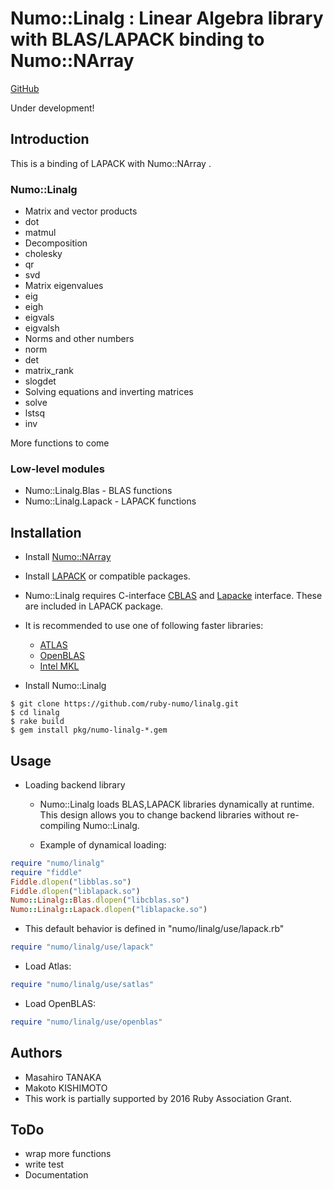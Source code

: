 # Numo::Linalg : Linear Algebra library with BLAS/LAPACK binding to Numo::NArray

[GitHub](https://github.com/ruby-numo/linalg)

Under development!

## Introduction

This is a binding of LAPACK with Numo::NArray .

### Numo::Linalg

* Matrix and vector products
 * dot
 * matmul
* Decomposition
 * cholesky
 * qr
 * svd
* Matrix eigenvalues
 * eig
 * eigh
 * eigvals
 * eigvalsh
* Norms and other numbers
 * norm
 * det
 * matrix_rank
 * slogdet
* Solving equations and inverting matrices
 * solve
 * lstsq
 * inv

More functions to come

### Low-level modules

* Numo::Linalg.Blas - BLAS functions
* Numo::Linalg.Lapack - LAPACK functions

## Installation

* Install [Numo::NArray](https://github.com/ruby-numo/narray)

* Install [LAPACK](http://www.netlib.org/lapack/) or compatible packages.

 * Numo::Linalg requires C-interface
    [CBLAS](http://www.netlib.org/blas/#_cblas) and
    [Lapacke](http://www.netlib.org/lapack/lapacke.html) interface.
    These are included in LAPACK package.

 * It is recommended to use one of following faster libraries:
   * [ATLAS](https://sourceforge.net/projects/math-atlas/)
   * [OpenBLAS](http://www.openblas.net/)
   * [Intel MKL](https://software.intel.com/intel-mkl)

* Install Numo::Linalg

```shell
$ git clone https://github.com/ruby-numo/linalg.git
$ cd linalg
$ rake build
$ gem install pkg/numo-linalg-*.gem
```

## Usage

* Loading backend library

  * Numo::Linalg loads BLAS,LAPACK libraries dynamically at runtime.
    This design allows you to change backend libraries without re-compiling
    Numo::Linalg.

  * Example of dynamical loading:

```ruby
require "numo/linalg"
require "fiddle"
Fiddle.dlopen("libblas.so")
Fiddle.dlopen("liblapack.so")
Numo::Linalg::Blas.dlopen("libcblas.so")
Numo::Linalg::Lapack.dlopen("liblapacke.so")
```

  * This default behavior is defined in "numo/linalg/use/lapack.rb"

```ruby
require "numo/linalg/use/lapack"
```

  * Load Atlas:

```ruby
require "numo/linalg/use/satlas"
```

  * Load OpenBLAS:

```ruby
require "numo/linalg/use/openblas"
```

## Authors

* Masahiro TANAKA
* Makoto KISHIMOTO
* This work is partially supported by 2016 Ruby Association Grant.

## ToDo

* wrap more functions
* write test
* Documentation
